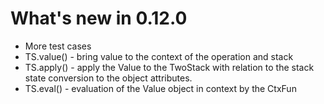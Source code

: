 # What's new in 0.12.0

* More test cases
* TS.value() - bring value to the context of the operation and stack
* TS.apply() - apply the Value to the TwoStack with relation to the stack state conversion to the object attributes.
* TS.eval() - evaluation of the Value object in context by the CtxFun
